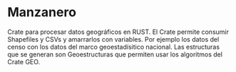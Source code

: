 # Manzanero

Crate para procesar datos geográficos en RUST. El Crate permite consumir Shapefiles y CSVs y amarrarlos con variables. Por ejemplo los datos del censo con los datos del marco geoestadísitico nacional. Las estructuras que se generan son Geoestructuras que permiten usar los algoritmos del Crate GEO.